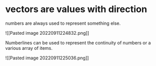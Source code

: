 # **vectors are values with direction**

numbers are always used to represent something else.

![[Pasted image 20220911224832.png]]

Numberlines can be used to represent the continuity of numbers or a various array of items.


![[Pasted image 20220911225036.png]]